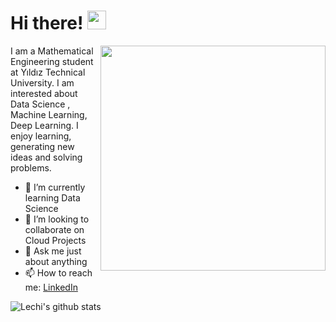 <h1> Hi there!  <img src="https://github.com/lechiDzhalilov/lechiDzhalilov/blob/main/doc/wave.gif" width="30px"></h1>

<p> <img align="right" src="https://github.com/lechiDzhalilov/lechiDzhalilov/blob/main/doc/code.gif" width="360" style="max-width:100%;"> </p>

<p>I am a Mathematical Engineering student at Yıldız Technical University. I am interested about Data Science , Machine Learning, Deep Learning. I enjoy learning, generating new ideas and solving problems.  </p>

<ul>
<li><g-emoji class="g-emoji" alias="seedling" fallback-src="https://github.githubassets.com/images/icons/emoji/unicode/1f331.png">🌱</g-emoji> I’m currently learning Data Science</li>
<li><g-emoji class="g-emoji" alias="dancers" fallback-src="https://github.githubassets.com/images/icons/emoji/unicode/1f46f.png">👯</g-emoji> I’m looking to collaborate on Cloud Projects</li>
<li><g-emoji class="g-emoji" alias="speech_balloon" fallback-src="https://github.githubassets.com/images/icons/emoji/unicode/1f4ac.png">💬</g-emoji> Ask me just about anything</li>
<li><g-emoji class="g-emoji" alias="mailbox" fallback-src="https://github.githubassets.com/images/icons/emoji/unicode/1f4eb.png">📫</g-emoji> How to reach me: <a href="https://www.linkedin.com/in/lechi-dzhalilov/" rel="nofollow">LinkedIn</a></li>
</ul>

![Lechi's github stats](https://github-readme-stats.vercel.app/api?username=lechiDzhalilov&show_icons=true&theme=white)
